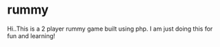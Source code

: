 # rummy
Hi..This is a 2 player rummy game built using php. I am just doing this for fun and learning!

